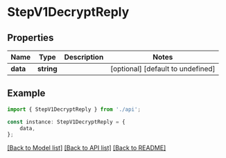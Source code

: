 # StepV1DecryptReply


## Properties

Name | Type | Description | Notes
------------ | ------------- | ------------- | -------------
**data** | **string** |  | [optional] [default to undefined]

## Example

```typescript
import { StepV1DecryptReply } from './api';

const instance: StepV1DecryptReply = {
    data,
};
```

[[Back to Model list]](../README.md#documentation-for-models) [[Back to API list]](../README.md#documentation-for-api-endpoints) [[Back to README]](../README.md)
